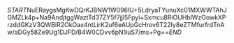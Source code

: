 $START$NuERaygsMgKwDQrKJBNW1W096lU+5LdryaTYunuXc01MXWWTAhJGMZLk4p+Na9AndjtggWaztTd37ZY5f7jjl5Fpyi+Sxmcu8RiOUHblWzOowkXPrzddGKzV3QWBiR2OkOax4ntLirK2uf6eAUpGcHrov6T22Iy8eZTMfurfrdTnAw/aDGy58Ze9Ug1DJFD/B4W0CDvv6pN1iuS7/ms+Pg==$END$